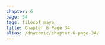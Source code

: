 ```yaml
---
chapter: 6
page: 34
tags: filosof maya
title: Chapter 6 Page 34
alias: /dnwcomic/chapter-6-page-34/
---
```

